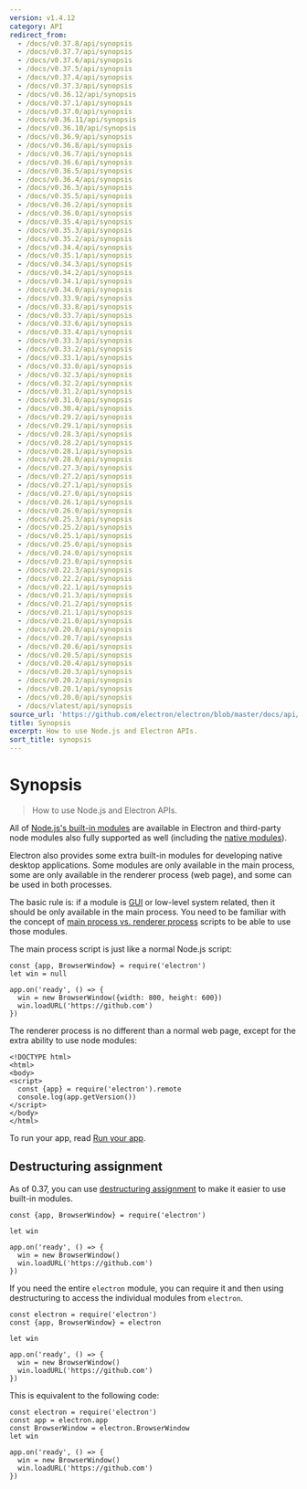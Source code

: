 ```yaml
---
version: v1.4.12
category: API
redirect_from:
  - /docs/v0.37.8/api/synopsis
  - /docs/v0.37.7/api/synopsis
  - /docs/v0.37.6/api/synopsis
  - /docs/v0.37.5/api/synopsis
  - /docs/v0.37.4/api/synopsis
  - /docs/v0.37.3/api/synopsis
  - /docs/v0.36.12/api/synopsis
  - /docs/v0.37.1/api/synopsis
  - /docs/v0.37.0/api/synopsis
  - /docs/v0.36.11/api/synopsis
  - /docs/v0.36.10/api/synopsis
  - /docs/v0.36.9/api/synopsis
  - /docs/v0.36.8/api/synopsis
  - /docs/v0.36.7/api/synopsis
  - /docs/v0.36.6/api/synopsis
  - /docs/v0.36.5/api/synopsis
  - /docs/v0.36.4/api/synopsis
  - /docs/v0.36.3/api/synopsis
  - /docs/v0.35.5/api/synopsis
  - /docs/v0.36.2/api/synopsis
  - /docs/v0.36.0/api/synopsis
  - /docs/v0.35.4/api/synopsis
  - /docs/v0.35.3/api/synopsis
  - /docs/v0.35.2/api/synopsis
  - /docs/v0.34.4/api/synopsis
  - /docs/v0.35.1/api/synopsis
  - /docs/v0.34.3/api/synopsis
  - /docs/v0.34.2/api/synopsis
  - /docs/v0.34.1/api/synopsis
  - /docs/v0.34.0/api/synopsis
  - /docs/v0.33.9/api/synopsis
  - /docs/v0.33.8/api/synopsis
  - /docs/v0.33.7/api/synopsis
  - /docs/v0.33.6/api/synopsis
  - /docs/v0.33.4/api/synopsis
  - /docs/v0.33.3/api/synopsis
  - /docs/v0.33.2/api/synopsis
  - /docs/v0.33.1/api/synopsis
  - /docs/v0.33.0/api/synopsis
  - /docs/v0.32.3/api/synopsis
  - /docs/v0.32.2/api/synopsis
  - /docs/v0.31.2/api/synopsis
  - /docs/v0.31.0/api/synopsis
  - /docs/v0.30.4/api/synopsis
  - /docs/v0.29.2/api/synopsis
  - /docs/v0.29.1/api/synopsis
  - /docs/v0.28.3/api/synopsis
  - /docs/v0.28.2/api/synopsis
  - /docs/v0.28.1/api/synopsis
  - /docs/v0.28.0/api/synopsis
  - /docs/v0.27.3/api/synopsis
  - /docs/v0.27.2/api/synopsis
  - /docs/v0.27.1/api/synopsis
  - /docs/v0.27.0/api/synopsis
  - /docs/v0.26.1/api/synopsis
  - /docs/v0.26.0/api/synopsis
  - /docs/v0.25.3/api/synopsis
  - /docs/v0.25.2/api/synopsis
  - /docs/v0.25.1/api/synopsis
  - /docs/v0.25.0/api/synopsis
  - /docs/v0.24.0/api/synopsis
  - /docs/v0.23.0/api/synopsis
  - /docs/v0.22.3/api/synopsis
  - /docs/v0.22.2/api/synopsis
  - /docs/v0.22.1/api/synopsis
  - /docs/v0.21.3/api/synopsis
  - /docs/v0.21.2/api/synopsis
  - /docs/v0.21.1/api/synopsis
  - /docs/v0.21.0/api/synopsis
  - /docs/v0.20.8/api/synopsis
  - /docs/v0.20.7/api/synopsis
  - /docs/v0.20.6/api/synopsis
  - /docs/v0.20.5/api/synopsis
  - /docs/v0.20.4/api/synopsis
  - /docs/v0.20.3/api/synopsis
  - /docs/v0.20.2/api/synopsis
  - /docs/v0.20.1/api/synopsis
  - /docs/v0.20.0/api/synopsis
  - /docs/vlatest/api/synopsis
source_url: 'https://github.com/electron/electron/blob/master/docs/api/synopsis.md'
title: Synopsis
excerpt: How to use Node.js and Electron APIs.
sort_title: synopsis
---
```

# Synopsis

> How to use Node.js and Electron APIs.

All of [Node.js's built-in modules](https://nodejs.org/api/) are available in Electron and third-party node modules also fully supported as well (including the [native modules](/docs/tutorial/using-native-node-modules)).

Electron also provides some extra built-in modules for developing native desktop applications. Some modules are only available in the main process, some are only available in the renderer process (web page), and some can be used in both processes.

The basic rule is: if a module is [GUI](https://en.wikipedia.org/wiki/Graphical_user_interface) or low-level system related, then it should be only available in the main process. You need to be familiar with the concept of [main process vs. renderer process](/docs/tutorial/quick-start#main-process) scripts to be able to use those modules.

The main process script is just like a normal Node.js script:

    const {app, BrowserWindow} = require('electron')
    let win = null

    app.on('ready', () => {
      win = new BrowserWindow({width: 800, height: 600})
      win.loadURL('https://github.com')
    })

The renderer process is no different than a normal web page, except for the extra ability to use node modules:

    <!DOCTYPE html>
    <html>
    <body>
    <script>
      const {app} = require('electron').remote
      console.log(app.getVersion())
    </script>
    </body>
    </html>

To run your app, read [Run your app](/docs/tutorial/quick-start#run-your-app).

## Destructuring assignment

As of 0.37, you can use [destructuring assignment](https://developer.mozilla.org/en-US/docs/Web/JavaScript/Reference/Operators/Destructuring_assignment) to make it easier to use built-in modules.

    const {app, BrowserWindow} = require('electron')

    let win

    app.on('ready', () => {
      win = new BrowserWindow()
      win.loadURL('https://github.com')
    })

If you need the entire `electron` module, you can require it and then using destructuring to access the individual modules from `electron`.

    const electron = require('electron')
    const {app, BrowserWindow} = electron

    let win

    app.on('ready', () => {
      win = new BrowserWindow()
      win.loadURL('https://github.com')
    })

This is equivalent to the following code:

    const electron = require('electron')
    const app = electron.app
    const BrowserWindow = electron.BrowserWindow
    let win

    app.on('ready', () => {
      win = new BrowserWindow()
      win.loadURL('https://github.com')
    })
